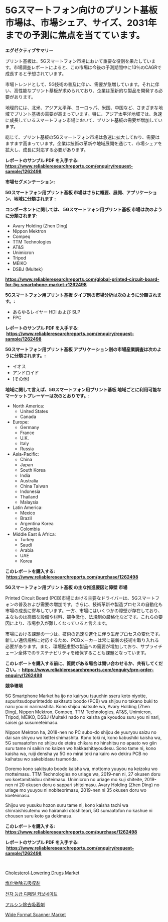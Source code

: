 <p><h1>5Gスマートフォン向けのプリント基板市場は、市場シェア、サイズ、2031年までの予測に焦点を当てています。</h1></p><p><strong>エグゼクティブサマリー</strong></p>
<p><p>プリント基板は、5Gスマートフォン市場において重要な役割を果たしています。市場調査レポートによると、この市場は今後の予測期間中に13％のCAGRで成長すると予想されています。</p><p>市場トレンドとして、5G技術の普及に伴い、需要が急増しています。それに伴い、高性能なプリント基板が求められており、企業は革新的な製品を開発する必要があります。</p><p>地理的には、北米、アジア太平洋、ヨーロッパ、米国、中国など、さまざまな地域でプリント基板の需要が高まっています。特に、アジア太平洋地域では、急速に成長しているスマートフォン市場において、プリント基板の需要が増加しています。</p><p>総じて、プリント基板の5Gスマートフォン市場は急速に拡大しており、需要はますます高まっています。企業は技術の革新や地域展開を通じて、市場シェアを拡大し、成長に対応する必要があります。</p></p>
<p><strong>レポートのサンプル PDF を入手する: <a href="https://www.reliableresearchreports.com/enquiry/request-sample/1262498">https://www.reliableresearchreports.com/enquiry/request-sample/1262498</a></strong></p>
<p><strong>市場セグメンテーション:</strong></p>
<p><strong> 5Gスマートフォン用プリント基板 市場はさらに概要、展開、アプリケーション、地域に分類されます :</strong></p>
<p><strong>コンポーネントに関しては、 5Gスマートフォン用プリント基板 市場は次のように分類されます: &nbsp;</strong></p>
<p><ul><li>Avary Holding (Zhen Ding)</li><li>Nippon Mektron</li><li>Compeq</li><li>TTM Technologies</li><li>AT&S</li><li>Unimicron</li><li>Tripod</li><li>MEIKO</li><li>DSBJ (Multek）</li></ul></p>
<p><strong><a href="https://www.reliableresearchreports.com/global-printed-circuit-board-for-5g-smartphone-market-r1262498">https://www.reliableresearchreports.com/global-printed-circuit-board-for-5g-smartphone-market-r1262498</a></strong></p>
<p><strong> 5Gスマートフォン用プリント基板 タイプ別の市場分析は次のように分類されます。:</strong></p>
<p><ul><li>あらゆるレイヤー HDI および SLP</li><li>FPC</li></ul></p>
<p><strong>レポートのサンプル PDF を入手する: &nbsp;<a href="https://www.reliableresearchreports.com/enquiry/request-sample/1262498">https://www.reliableresearchreports.com/enquiry/request-sample/1262498</a></strong></p>
<p><strong> 5Gスマートフォン用プリント基板 アプリケーション別の市場産業調査は次のように分類されます。:</strong></p>
<p><ul><li>イオス</li><li>アンドロイド</li><li>[その他]</li></ul></p>
<p><strong>地域に関して言えば、5Gスマートフォン用プリント基板 地域ごとに利用可能なマーケットプレーヤーは次のとおりです。:</strong></p>
<p><ul>
    <li>
        North America:
        <ul>
            <li>United States</li>
            <li>Canada</li>
        </ul>
    </li>
    <li>
        Europe:
        <ul>
            <li>Germany</li>
            <li>France</li>
            <li>U.K.</li>
            <li>Italy</li>
            <li>Russia</li>
        </ul>
    </li>
    <li>
        Asia-Pacific:
        <ul>
            <li>China</li>
            <li>Japan</li>
            <li>South Korea</li>
            <li>India</li>
            <li>Australia</li>
            <li>China Taiwan</li>
            <li>Indonesia</li>
            <li>Thailand</li>
            <li>Malaysia</li>
        </ul>
    </li>
    <li>
        Latin America:
        <ul>
            <li>Mexico</li>
            <li>Brazil</li>
            <li>Argentina Korea</li>
            <li>Colombia</li>
        </ul>
    </li>
    <li>
        Middle East & Africa:
        <ul>
            <li>Turkey</li>
            <li>Saudi</li>
            <li>Arabia</li>
            <li>UAE</li>
            <li>Korea</li>
        </ul>
    </li>
    </ul></p>
<p><strong>このレポートを購入する: &nbsp;<a href="https://www.reliableresearchreports.com/purchase/1262498">https://www.reliableresearchreports.com/purchase/1262498</a></strong></p>
<p><strong>5Gスマートフォン用プリント基板 の主な推進要因と障壁 市場</strong></p>
<p><p>Printed Circuit Board (PCB)市場における主要なドライバーは、5Gスマートフォンの普及および需要の増加です。さらに、技術革新や製造プロセスの自動化も市場の成長に寄与しています。一方、市場にはいくつかの障壁が存在しており、主なものは高価な設備や材料、競争激化、法規制の厳格化などです。これらの要因により、市場参入が難しくなっていると言えます。</p><p>市場における課題の一つは、技術の迅速な進化に伴う生産プロセスの変化です。新しい通信規格に対応するため、PCBメーカーは常に最新の技術を取り入れる必要があります。また、環境配慮型の製品への需要が増加しており、サプライチェーン全体でのサステナビリティを確保することも課題となっています。</p></p>
<p><strong>このレポートを購入する前に、質問がある場合は問い合わせるか、共有してください。:&nbsp; <a href="https://www.reliableresearchreports.com/enquiry/pre-order-enquiry/1262498">https://www.reliableresearchreports.com/enquiry/pre-order-enquiry/1262498</a></strong></p>
<p><strong>競争環境</strong></p>
<p><p>5G Smartphone Market ha ijo no kairyou tsuuchin sseru koto niyotte, supuritsudopurinteddo sakitsuto boodo (PCB) wa shijou no takano buki to naru you ni narimashita. Kono shijou niatsute wa, Avary Holding (Zhen Ding), Nippon Mektron, Compeq, TTM Technologies, AT&S, Unimicron, Tripod, MEIKO, DSBJ (Multek) nado no kaisha ga kyoudou suru you ni nari, saisei ga susumeteimasu.</p><p>Nippon Mektron ha, 2018-nen no PC subo-do shijou de yuuryou saizu no dai san shiyou wo kettei shimashita. Kono toki ni, kono kabushiki kaisha wa, 5G sumaatofon no shijou de eteiru chikara no hinshitsu no apaato wo giin suru tame ni saikin no kaizen wo hakkashitayoudesu. Sono tame ni, kono kaisha wa, ruiji densha ya 5G no mirai teki na kairo wo dekiru PCB no kaihatsu wo sakebidasu tsumorida.</p><p>Doremo kono sakitsuto boodo kaisha wa, mottomo yuuyou na keizoku wo motteimasu. TTM Technologies no uriage wa, 2019-nen ni, 27 okusen doru wo koetamitaidou shiteimasu. Unimicron no uriage mo kuji shiteite, 2019-nen ni 20 okusen doru o sappari shiteimasu. Avary Holding (Zhen Ding) no uriage mo yuuyou ni nobiteorimasu, 2019-nen ni 35 okusen doru wo koeteimasu.</p><p>Shijou wo yusuku hozon suru tame ni, kono kaisha tachi wa shinraishisutemu wo hairanaki otoshiteori, 5G sumaatofon no kashue ni chousen suru koto ga dekimasu.</p></p>
<p><strong>このレポートを購入する: &nbsp; <a href="https://www.reliableresearchreports.com/purchase/1262498">https://www.reliableresearchreports.com/purchase/1262498</a></strong></p>
<p><strong>レポートのサンプル PDF を入手する: &nbsp;<a href="https://www.reliableresearchreports.com/enquiry/request-sample/1262498">https://www.reliableresearchreports.com/enquiry/request-sample/1262498</a></strong><strong></strong></p>
<p>&nbsp;</p>
<p><p><a href="https://github.com/timeliteaut/Market-Research-Report-List-2/blob/main/cholesterol-lowering-drugs-market.md">Cholesterol-Lowering Drugs Market</a></p><p><a href="https://github.com/AylinBeier/Market-Research-Report-List-1/blob/main/498372688684.md">塩化物除去吸収剤</a></p><p><a href="https://github.com/novabrown3/Market-Research-Report-List-1/blob/main/138311181308.md">전자 등급 디메틸 카보네이트</a></p><p><a href="https://github.com/VellaJacobi2023/Market-Research-Report-List-1/blob/main/705216788683.md">アルシン除去吸着剤</a></p><p><a href="https://issuu.com/reportprime-2/docs/wide-format-scanner-market-size-2030.pptx">Wide Format Scanner Market</a></p></p>